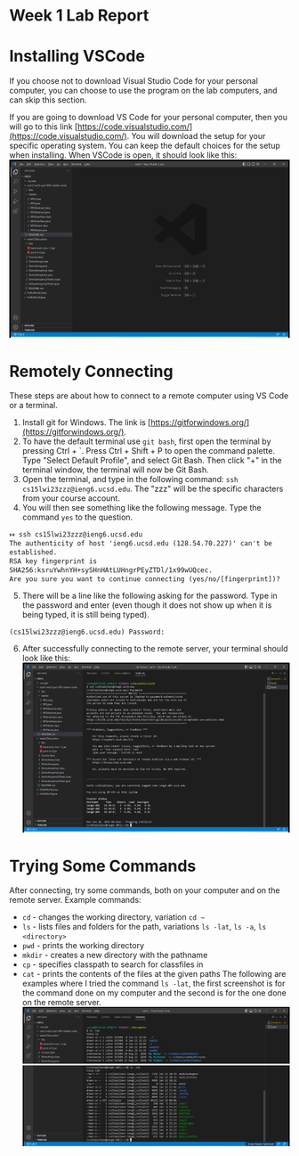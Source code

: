 # Week 1 Lab Report

# Installing VSCode
If you choose not to download Visual Studio Code for your personal computer, you can choose to use 
the program on the lab computers, and can skip this section.

If you are going to download VS Code for your personal computer, then you will go to this link 
[https://code.visualstudio.com/](https://code.visualstudio.com/). You will download the setup for 
your specific operating system. You can keep the default choices for the setup when installing. When 
VSCode is open, it should look like this:
![Image](wk1lrvscodewindow.png)

# Remotely Connecting
These steps are about how to connect to a remote computer using VS Code or a terminal.
1. Install git for Windows. The link is [https://gitforwindows.org/](https://gitforwindows.org/).
2. To have the default terminal use `git bash`, first open the terminal by pressing Ctrl + `. Press
Ctrl + Shift + P to open the command palette. Type "Select Default Profile", and select Git Bash. 
Then click "+" in the terminal window, the terminal will now be Git Bash.
3. Open the terminal, and type in the following command: `ssh cs15lwi23zzz@ieng6.ucsd.edu`. The "zzz"
will be the specific characters from your course account.
4. You will then see something like the following message. Type the command `yes` to the question.
```
⤇ ssh cs15lwi23zzz@ieng6.ucsd.edu
The authenticity of host 'ieng6.ucsd.edu (128.54.70.227)' can't be established.
RSA key fingerprint is SHA256:ksruYwhnYH+sySHnHAtLUHngrPEyZTDl/1x99wUQcec.
Are you sure you want to continue connecting (yes/no/[fingerprint])?
```
5. There will be a line like the following asking for the password. Type in the password
and enter (even though it does not show up when it is being typed, it is still being typed).
```
(cs15lwi23zzz@ieng6.ucsd.edu) Password:
```
6. After successfully connecting to the remote server, your terminal should look like this:
![Image](wk1lrremoteserver.png)

# Trying Some Commands
After connecting, try some commands, both on your computer and on the remote server. Example commands:
* `cd` - changes the working directory, variation `cd ~`
* `ls` - lists files and folders for the path, variations `ls -lat`, `ls -a`, `ls <directory>`
* `pwd` - prints the working directory
* `mkdir` - creates a new directory with the pathname
* `cp` - specifies classpath to search for classfiles in
* `cat` - prints the contents of the files at the given paths
The following are examples where I tried the command `ls -lat`, the first screenshot is for the command 
done on my computer and the second is for the one done on the remote server.
![Image](wk1lrpctestcommand.png)
![Image](wk1lrremoteservertestcommand.png)
